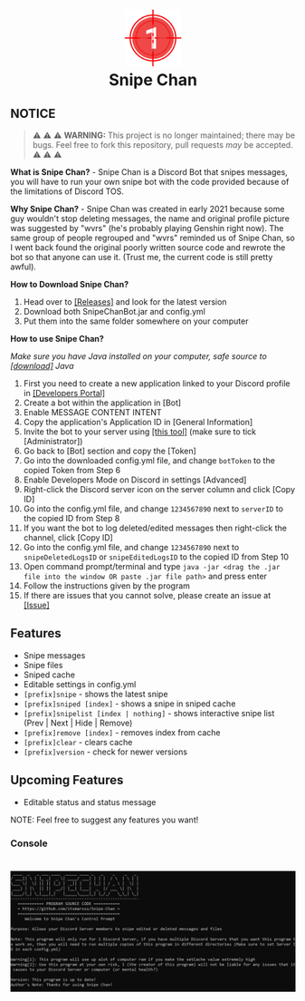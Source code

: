 <h1 align="center">
<img src="/assets/image.png" alt="Icon" width="100" height="100">
<br>
Snipe Chan
<br>
</h1>

## NOTICE
> :warning: :warning: :warning: **WARNING:** This project is no longer maintained; there may be bugs. Feel free to fork this repository, pull requests *may* be accepted. :warning: :warning: :warning:

**What is Snipe Chan?** -
 Snipe Chan is a Discord Bot that snipes messages, you will have to run your own snipe bot with the code provided because of the limitations of Discord TOS.

**Why Snipe Chan?** -
Snipe Chan was created  in early 2021 because some guy wouldn't stop deleting messages, the name and original profile picture was suggested by "wvrs" (he's probably playing Genshin right now). The same group of people regrouped and "wvrs" reminded us of Snipe Chan, so I went back found the original poorly written source code and rewrote the bot so that anyone can use it. (Trust me, the current code is still pretty awful).

**How to Download Snipe Chan?** 
1. Head over to [[Releases]](https://github.com/itsmarsss/Snipe-Chan/releases) and look for the latest version
2. Download both SnipeChanBot.jar and config.yml
3. Put them into the same folder somewhere on your computer

**How to use Snipe Chan?**

*Make sure you have Java installed on your computer, safe source to [[download]](https://www.oracle.com/java/technologies/downloads/) Java*
1. First you need to create a new application linked to your Discord profile in [[Developers Portal]](https://discord.com/developers/applications)
2. Create a bot within the application in [Bot]
3. Enable MESSAGE CONTENT INTENT
4. Copy the application's Application ID in [General Information]
5. Invite the bot to your server using [[this tool]](https://discordapi.com/permissions.html) (make sure to tick [Administrator])
6. Go back to [Bot] section and copy the [Token]
7. Go into the downloaded config.yml file, and change `botToken` to the copied Token from Step 6
8. Enable Developers Mode on Discord in settings [Advanced]
9. Right-click the Discord server icon on the server column and click [Copy ID]
10. Go into the config.yml file, and change `1234567890` next to `serverID` to the copied ID from Step 8
11. If you want the bot to log deleted/edited messages then right-click the channel, click [Copy ID]
12. Go into the config.yml file, and change `1234567890` next to `snipeDeletedLogsID` or `snipeEditedLogsID` to the copied ID from Step 10
13. Open command prompt/terminal and type `java -jar <drag the .jar file into the window OR paste .jar file path>` and press enter
14. Follow the instructions given by the program
15. If there are issues that you cannot solve, please create an issue at [[Issue]](https://github.com/itsmarsss/Snipe-Chan/issues)

## Features
- Snipe messages
- Snipe files
- Sniped cache
- Editable settings in config.yml
- `[prefix]snipe` - shows the latest snipe
- `[prefix]sniped [index]` - shows a snipe in sniped cache
- `[prefix]snipelist [index | nothing]` - shows interactive snipe list (Prev | Next | Hide | Remove)
- `[prefix]remove [index]` - removes index from cache
- `[prefix]clear` - clears cache
- `[prefix]version` - check for newer versions

## Upcoming Features
- Editable status and status message

NOTE: Feel free to suggest any features you want!

<!---## Images
### Bot Messages
<h1 align="center">
<img src="/assets/image0.png" alt="Icon" width="3184" </img>
</h1>
<h1 align="center">
<img src="/assets/image1.png" alt="Icon" width="3184" </img>
</h1>--->

### Console
<h1 align="center">
<img src="/assets/image2.png" alt="Icon">
</h1>

<!---### Wvrs!11!1
<h1 align="center">
<img src="/assets/image3.png" alt="Icon" width="200" height="200">
</h1>
<h1 align="center">
<img src="/assets/image4.png" alt="Icon" width="367" height="336">
</h1>

## Video Demonstrations
*In the process of making*--->

